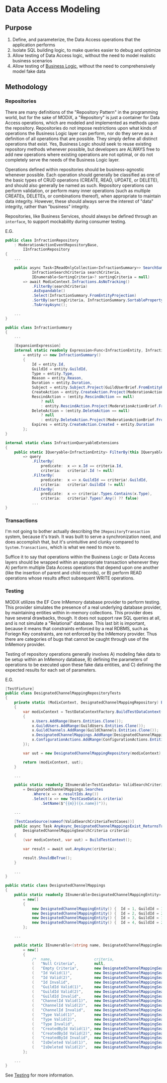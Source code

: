 # Data Access Modeling

## Purpose

1. Define, and parameterize, the Data Access operations that the application performs
2. Isolate SQL building logic, to make queries easier to debug and optimize
3. Allow testing of Data Access logic, without the need to model realistic business scenarios
4. Allow testing of [Business Logic](Business-Logic), without the need to comprehensively model fake data

## Methodology

### Repositories

There are many definitions of the "Repository Pattern" in the programming world, but for the sake of MODiX, a "Repository" is just a container for Data Access operations, which are modeled and implemented as methods upon the repository. Repositories do not impose restrictions upon what kinds of operations the Business Logic layer can perform, nor do they serve as a definition of all operations that are possible. They simply define all distinct operations that exist. Yes, Business Logic should seek to reuse existing repository methods whenever possible, but developers are ALWAYS free to add new operations where existing operations are not optimal, or do not completely serve the needs of the Business Logic layer.

Operations defined within repositories should be business-agnostic whenever possible. Each operation should generally be classified as one of the basic types of CRUD operations (CREATE, READ, UPDATE, or DELETE), and should also generally be named as such. Repository operations can perform validation, or perform many inner operations (such as multiple CREATEs, DELETEs, or combinations thereof), when appropriate to maintain data integrity. However, these should always serve the interest of "data" integrity, rather than "business" integrity.

Repositories, like Business Services, should always be defined through an `interface`, to support mockability during consumer testing.

E.G.
```cs
public class InfractionRepository
    : ModerationActionEventRepositoryBase,
        IInfractionRepository
{
    ...

    public async Task<IReadOnlyCollection<InfractionSummary>> SearchSummariesAsync(
            InfractionSearchCriteria searchCriteria,
            IEnumerable<SortingCriteria>? sortingCriteria = null)
        => await ModixContext.Infractions.AsNoTracking()
            .FilterBy(searchCriteria)
            .AsExpandable()
            .Select(InfractionSummary.FromEntityProjection)
            .SortBy(sortingCriteria, InfractionSummary.SortablePropertyMap)
            .ToArrayAsync();

    ...
}
```

```cs
public class InfractionSummary
{
    ...

    [ExpansionExpression]
    internal static readonly Expression<Func<InfractionEntity, InfractionSummary>> FromEntityProjection
        = entity => new InfractionSummary()
        {
            Id = entity.Id,
            GuildId = entity.GuildId,
            Type = entity.Type,
            Reason = entity.Reason,
            Duration = entity.Duration,
            Subject = entity.Subject.Project(GuildUserBrief.FromEntityProjection),
            CreateAction = entity.CreateAction.Project(ModerationActionBrief.FromEntityProjection),
            RescindAction = (entity.RescindAction == null)
                ? null
                : entity.RescindAction.Project(ModerationActionBrief.FromEntityProjection),
            DeleteAction = (entity.DeleteAction == null)
                ? null
                : entity.DeleteAction.Project(ModerationActionBrief.FromEntityProjection),
            Expires = entity.CreateAction.Created + entity.Duration
        };
}
```

```cs
internal static class InfractionQueryableExtensions
{
    public static IQueryable<InfractionEntity> FilterBy(this IQueryable<InfractionEntity> query, InfractionSearchCriteria criteria)
        => query
            .FilterBy(
                predicate:  x => x.Id == criteria.Id,
                criteria:   criteria?.Id != null)
            .FilterBy(
                predicate:  x => x.GuildId == criteria!.GuildId,
                criteria:   criteria?.GuildId != null)
            .FilterBy(
                predicate:  x => criteria!.Types.Contains(x.Type),
                criteria:   criteria?.Types?.Any() ?? false)
            ...
}
```

### Transactions

I'm not going to bother actually describing the `IRepositoryTransaction` system, because it's trash. It was built to serve a synchronization need, and does accomplish that, but it's unintuitive and clunky compared to `System.Transactions`, which is what we need to move to.

Suffice it to say that operations within the Business Logic or Data Access layers should be wrapped within an appropriate transaction whenever they A) perform multiple Data Access operations that depend upon one another (like the insertion of parent and child records), or B) perform READ operations whose results affect subsequent WRITE operations.

### Testing

MODiX utilizes the EF Core InMemory database provider to perform testing. This provider simulates the presence of a real underlying database provider, by maintaining entities within in-memory collections. This provider does have several drawbacks, though. It does not support raw SQL queries at all, and is not simulate a "Relational" database. This last bit is important, because it means that constraints enforced by a real RDBMS, such as Foriegn Key constraints, are not enforced by the InMemory provider. Thus there are categories of bugs that cannot be caught through use of the InMemory provider.

Testing of repository operations generally involves A) modeling fake data to be setup within an InMemory database, B) defining the parameters of operations to be executed upon these fake data entities, and C) defining the expected results for each set of parameters.

E.G.
```cs
[TestFixture]
public class DesignatedChannelMappingRepositoryTests
{
    private static (ModixContext, DesignatedChannelMappingRepository) BuildTestContext()
    {
        var modixContext = TestDataContextFactory.BuildTestDataContext(x =>
        {
            x.Users.AddRange(Users.Entities.Clone());
            x.GuildUsers.AddRange(GuildUsers.Entities.Clone());
            x.GuildChannels.AddRange(GuildChannels.Entities.Clone());
            x.DesignatedChannelMappings.AddRange(DesignatedChannelMappings.Entities.Clone());
            x.ConfigurationActions.AddRange(ConfigurationActions.Entities.Where(y => !(y.DesignatedChannelMappingId is null)).Clone());
        });

        var uut = new DesignatedChannelMappingRepository(modixContext);

        return (modixContext, uut);
    }

    ...

    public static readonly IEnumerable<TestCaseData> ValidSearchCriteriaTestCases
        = DesignatedChannelMappings.Searches
            .Where(x => x.resultIds.Any())
            .Select(x => new TestCaseData(x.criteria)
                .SetName($"{{m}}({x.name})"));

    ...    

    [TestCaseSource(nameof(ValidSearchCriteriaTestCases))]
    public async Task AnyAsync_DesignatedChannelMappingsExist_ReturnsTrue(
        DesignatedChannelMappingSearchCriteria criteria)
    {
        (var modixContext, var uut) = BuildTestContext();

        var result = await uut.AnyAsync(criteria);

        result.ShouldBeTrue();
    }
    
    ...
}
```

```cs
public static class DesignatedChannelMappings
{
    public static readonly IEnumerable<DesignatedChannelMappingEntity> Entities
        = new[]
        {
            new DesignatedChannelMappingEntity() {  Id = 1, GuildId = 1,    Type = DesignatedChannelType.MessageLog,    ChannelId = 1,  CreateActionId = 6,     DeleteActionId = 7      },
            new DesignatedChannelMappingEntity() {  Id = 2, GuildId = 2,    Type = DesignatedChannelType.ModerationLog, ChannelId = 3,  CreateActionId = 8,     DeleteActionId = null   },
            new DesignatedChannelMappingEntity() {  Id = 3, GuildId = 1,    Type = DesignatedChannelType.ModerationLog, ChannelId = 2,  CreateActionId = 9,     DeleteActionId = null   },
            new DesignatedChannelMappingEntity() {  Id = 4, GuildId = 2,    Type = DesignatedChannelType.PromotionLog,  ChannelId = 3,  CreateActionId = 10,    DeleteActionId = null   }
        };

    ...

    public static IEnumerable<(string name, DesignatedChannelMappingSearchCriteria? criteria, long[] resultIds)> Searches
        = new[]
        {
            /*  name,                   criteria,                                                                                       resultIds                   */
            (   "Null Criteria",        null,                                                                                           new long[] { 1, 2, 3, 4 }   ),
            (   "Empty Criteria",       new DesignatedChannelMappingSearchCriteria(),                                                   new long[] { 1, 2, 3, 4 }   ),
            (   "Id Valid(1)",          new DesignatedChannelMappingSearchCriteria() { Id = 1 },                                        new long[] { 1 }            ),
            (   "Id Valid(2)",          new DesignatedChannelMappingSearchCriteria() { Id = 2 },                                        new long[] { 2 }            ),
            (   "Id Invalid",           new DesignatedChannelMappingSearchCriteria() { Id = 5 },                                        new long[] { }              ),
            (   "GuildId Valid(1)",     new DesignatedChannelMappingSearchCriteria() { GuildId = 1 },                                   new long[] { 1, 3 }         ),
            (   "GuildId Valid(2)",     new DesignatedChannelMappingSearchCriteria() { GuildId = 2 },                                   new long[] { 2, 4 }         ),
            (   "GuildId Invalid",      new DesignatedChannelMappingSearchCriteria() { GuildId = 3 },                                   new long[] { }              ),
            (   "ChannelId Valid(1)",   new DesignatedChannelMappingSearchCriteria() { ChannelId = 1 },                                 new long[] { 1 }            ),
            (   "ChannelId Valid(2)",   new DesignatedChannelMappingSearchCriteria() { ChannelId = 3 },                                 new long[] { 2, 4 }         ),
            (   "ChannelId Invalid",    new DesignatedChannelMappingSearchCriteria() { ChannelId = 4 },                                 new long[] { }              ),
            (   "Type Valid(1)",        new DesignatedChannelMappingSearchCriteria() { Type = DesignatedChannelType.MessageLog },       new long[] { 1 }            ),
            (   "Type Valid(2)",        new DesignatedChannelMappingSearchCriteria() { Type = DesignatedChannelType.ModerationLog },    new long[] { 2, 3 }         ),
            (   "Type Invalid",         new DesignatedChannelMappingSearchCriteria() { Type = DesignatedChannelType.Unmoderated },      new long[] { }              ),
            (   "CreatedById Valid(1)", new DesignatedChannelMappingSearchCriteria() { CreatedById = 1 },                               new long[] { 1, 3 }         ),
            (   "CreatedById Valid(2)", new DesignatedChannelMappingSearchCriteria() { CreatedById = 2 },                               new long[] { 4 }            ),
            (   "CreatedById Invalid",  new DesignatedChannelMappingSearchCriteria() { CreatedById = 4 },                               new long[] { }              ),
            (   "IsDeleted Valid(1)",   new DesignatedChannelMappingSearchCriteria() { IsDeleted = true },                              new long[] { 1 }            ),
            (   "IsDeleted Valid(2)",   new DesignatedChannelMappingSearchCriteria() { IsDeleted = false },                             new long[] { 2, 3, 4 }      )
        };

    ...
}
```

See [Testing](Testing) for more information.
